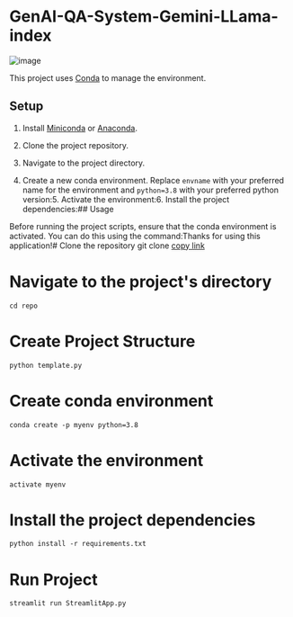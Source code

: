 ﻿# GenAI-QA-System-Gemini-LLama-index


![image](https://github.com/NishKoder/GenAI-QA-System-Gemini-LLama-index/assets/10771264/a8765511-65bc-48d9-ab7e-cb148852044f)

This project uses [Conda](https://docs.conda.io/en/latest/) to manage the environment.

## Setup

1. Install [Miniconda](https://docs.conda.io/en/latest/miniconda.html) or [Anaconda](https://www.anaconda.com/products/distribution).

2. Clone the project repository.

3. Navigate to the project directory.

4. Create a new conda environment. Replace `envname` with your preferred name for the environment and `python=3.8` with your preferred python version:5. Activate the environment:6. Install the project dependencies:## Usage

Before running the project scripts, ensure that the conda environment is activated. You can do this using the command:Thanks for using this application!# Clone the repository
git clone [copy link](https://github.com/NishKoder/GenAI-QA-System-Gemini-LLama-index.git)
# Navigate to the project's directory
`cd repo`

# Create Project Structure
`python template.py`
# Create conda environment
`conda create -p myenv python=3.8`
# Activate the environment
`activate myenv`
# Install the project dependencies
`python install -r requirements.txt`

# Run Project
`streamlit run StreamlitApp.py`
